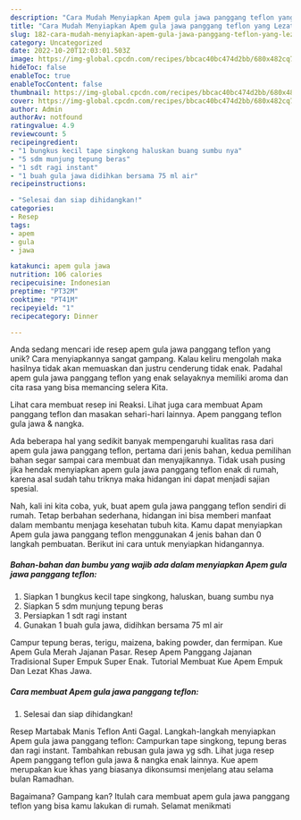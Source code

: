 ```yaml
---
description: "Cara Mudah Menyiapkan Apem gula jawa panggang teflon yang Lezat Sekali"
title: "Cara Mudah Menyiapkan Apem gula jawa panggang teflon yang Lezat Sekali"
slug: 182-cara-mudah-menyiapkan-apem-gula-jawa-panggang-teflon-yang-lezat-sekali
category: Uncategorized
date: 2022-10-20T12:03:01.503Z
image: https://img-global.cpcdn.com/recipes/bbcac40bc474d2bb/680x482cq70/apem-gula-jawa-panggang-teflon-foto-resep-utama.jpg
hideToc: false
enableToc: true
enableTocContent: false
thumbnail: https://img-global.cpcdn.com/recipes/bbcac40bc474d2bb/680x482cq70/apem-gula-jawa-panggang-teflon-foto-resep-utama.jpg
cover: https://img-global.cpcdn.com/recipes/bbcac40bc474d2bb/680x482cq70/apem-gula-jawa-panggang-teflon-foto-resep-utama.jpg
author: Admin
authorAv: notfound
ratingvalue: 4.9
reviewcount: 5
recipeingredient:
- "1 bungkus kecil tape singkong haluskan buang sumbu nya"
- "5 sdm munjung tepung beras"
- "1 sdt ragi instant"
- "1 buah gula jawa didihkan bersama 75 ml air"
recipeinstructions:

- "Selesai dan siap dihidangkan!"
categories:
- Resep
tags:
- apem
- gula
- jawa

katakunci: apem gula jawa 
nutrition: 106 calories
recipecuisine: Indonesian
preptime: "PT32M"
cooktime: "PT41M"
recipeyield: "1"
recipecategory: Dinner

---
```





Anda sedang mencari ide resep apem gula jawa panggang teflon yang unik? Cara menyiapkannya sangat gampang. Kalau keliru mengolah maka hasilnya tidak akan memuaskan dan justru cenderung tidak enak. Padahal apem gula jawa panggang teflon yang enak selayaknya memiliki aroma dan cita rasa yang bisa memancing selera Kita.





Lihat cara membuat resep ini Reaksi. Lihat juga cara membuat Apam panggang teflon dan masakan sehari-hari lainnya. Apem panggang teflon gula jawa &amp; nangka.

Ada beberapa hal yang sedikit banyak mempengaruhi kualitas rasa dari apem gula jawa panggang teflon, pertama dari jenis bahan, kedua pemilihan bahan segar sampai cara membuat dan menyajikannya. Tidak usah pusing jika hendak menyiapkan apem gula jawa panggang teflon enak di rumah, karena asal sudah tahu triknya maka hidangan ini dapat menjadi sajian spesial.






Nah, kali ini kita coba, yuk, buat apem gula jawa panggang teflon sendiri di rumah. Tetap berbahan sederhana, hidangan ini bisa memberi manfaat dalam membantu menjaga kesehatan tubuh kita. Kamu dapat menyiapkan Apem gula jawa panggang teflon menggunakan 4 jenis bahan dan 0 langkah pembuatan. Berikut ini cara untuk menyiapkan hidangannya.

<!--inarticleads1-->

##### Bahan-bahan dan bumbu yang wajib ada dalam menyiapkan Apem gula jawa panggang teflon:

1. Siapkan 1 bungkus kecil tape singkong, haluskan, buang sumbu nya
1. Siapkan 5 sdm munjung tepung beras
1. Persiapkan 1 sdt ragi instant
1. Gunakan 1 buah gula jawa, didihkan bersama 75 ml air


Campur tepung beras, terigu, maizena, baking powder, dan fermipan. Kue Apem Gula Merah Jajanan Pasar. Resep Apem Panggang Jajanan Tradisional Super Empuk Super Enak. Tutorial Membuat Kue Apem Empuk Dan Lezat Khas Jawa. 

<!--inarticleads2-->

##### Cara membuat Apem gula jawa panggang teflon:


1. Selesai dan siap dihidangkan!

Resep Martabak Manis Teflon Anti Gagal. Langkah-langkah menyiapkan Apem gula jawa panggang teflon: Campurkan tape singkong, tepung beras dan ragi instant. Tambahkan rebusan gula jawa yg sdh. Lihat juga resep Apem panggang teflon gula jawa &amp; nangka enak lainnya. Kue apem merupakan kue khas yang biasanya dikonsumsi menjelang atau selama bulan Ramadhan. 

Bagaimana? Gampang kan? Itulah cara membuat apem gula jawa panggang teflon yang bisa kamu lakukan di rumah. Selamat menikmati
